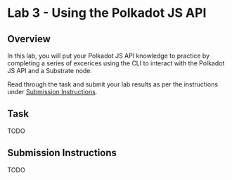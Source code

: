 # Lab 3 - Using the Polkadot JS API

## Overview

In this lab, you will put your Polkadot JS API knowledge to practice by completing a series of excerices using the CLI to interact with the Polkadot JS API and a Substrate node. 

Read through the task and submit your lab results as per the instructions under [Submission Instructions](#submission-instructions).

## Task

TODO

## Submission Instructions

TODO